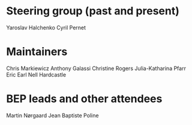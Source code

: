 # Steering group (past and present)

Yaroslav Halchenko
Cyril Pernet

# Maintainers

Chris Markiewicz
Anthony Galassi
Christine Rogers
Julia-Katharina Pfarr 
Eric Earl
Nell Hardcastle

# BEP leads and other attendees

Martin Nørgaard
Jean Baptiste Poline
